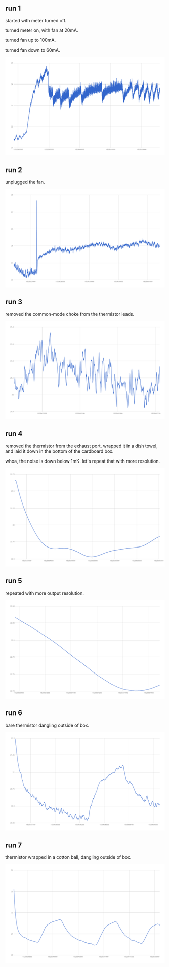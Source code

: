 ## run 1

started with meter turned off.

turned meter on, with fan at 20mA.

turned fan up to 100mA.

turned fan down to 60mA.

![](run1/chart.png)

## run 2

unplugged the fan.

![](run2/chart.png)


## run 3

removed the common-mode choke from the thermistor leads.

![](run3/chart.png)


## run 4

removed the thermistor from the exhaust port, wrapped it in a dish towel, and laid it down in the bottom of the cardboard box.

whoa, the noise is down below 1mK.  let's repeat that with more resolution.

![](run4/chart.png)



## run 5

repeated with more output resolution.

![](run5/chart.png)


## run 6

bare thermistor dangling outside of box.

![](run6/chart.png)


## run 7

thermistor wrapped in a cotton ball, dangling outside of box.

![](run7/chart.png)

